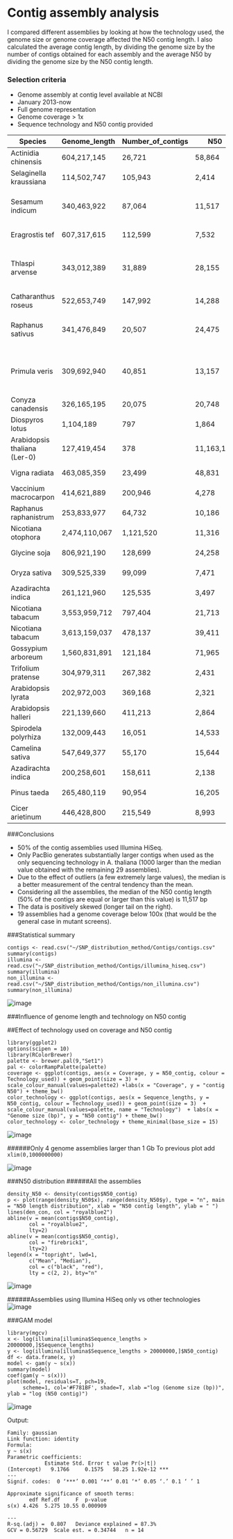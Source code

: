 Contig assembly analysis
===

I compared different assemblies by looking at how the technology used, the genome size or genome coverage affected the N50 contig length. I also calculated the average contig length, by dividing the genome size by the number of contigs obtained for each assembly and the average N50 by dividing the genome size by the N50 contig length.

### Selection criteria
- Genome assembly at contig level available at NCBI
- January 2013-now
- Full genome representation
- Genome coverage > 1x
- Sequence technology and N50 contig provided


Species|Genome_length|Number_of_contigs|N50|Coverage|Technology
-----|-----|-----|-----|-----|-----:
Actinidia chinensis|604,217,145|26,721 | 58,864| 150.0x|Illumina HiSeq
Selaginella kraussiana | 114,502,747 | 105,943 | 2,414  | 150.0x | Illumina HiSeq
Sesamum indicum | 340,463,922 |87,064 | 11,517 | 85.0x | 454; Illumina; Illumina MiSeq
Eragrostis tef | 607,317,615 |112,599 | 7,532  | 54.0x |454; Illumina HiSeq
Thlaspi arvense| 343,012,389 |31,889 | 28,155 | 80.0x | Illumina HiSeq; Illumina MiSeq; PacBio
Catharanthus roseus| 522,653,749 |147,992 |14,288| 50.0x | Illumina HiSeq
Raphanus sativus|341,476,849|20,507 | 24,475 |267.0x| 454; PacBio; Illumina HiSeq; ABI3730
Primula veris|309,692,940 |40,851 | 13,157 | 116.0x | Illumina HiSeq; Illumina MiSeq; PacBio
Conyza canadensis |326,165,195 |20,075 | 20,748| 350.0x|454; Illumina HiSeq;PacBio
Diospyros lotus |1,104,189 |797 | 1,864| 23.0x| Illumina HiSeq
Arabidopsis thaliana (Ler-0) |127,419,454|378 |11,163,166| 140.0x| PacBio
Vigna radiata |463,085,359 |23,499 | 48,831 | 300.0x | Illumina HiSeq
Vaccinium macrocarpon |414,621,889 |200,946 | 4,278 | 20.0x | Illumina GAIIx
Raphanus raphanistrum  |253,833,977 |64,732 | 10,186 | 47.0x | Illumina GAII; 454
Nicotiana otophora |2,474,110,067 |1,121,520 | 11,316 | 66.0x| Illumina HiSeq
Glycine soja |806,921,190|128,699 | 24,258 | 63.1.0x| Illumina GAIIx
Oryza sativa |309,525,339 |99,099 | 7,471 | 27.0x| Illumina HiSeq
Azadirachta indica |261,121,960 |125,535| 3,497 | 21.0x| Illumina HiSeq
Nicotiana tabacum |3,553,959,712 |797,404| 21,713 | 29.0x| Illumina HiSeq
Nicotiana tabacum |3,613,159,037 |478,137| 39,411 | 49.0x| Illumina HiSeq
Gossypium arboreum |1,560,831,891 |121,184| 71,965 | 110x| Illumina HiSeq
Trifolium pratense|304,979,311 |267,382| 2,431 | 58x| Illumina HiSeq
Arabidopsis lyrata |202,972,003 |369,168| 2,321 | 279.3x| Illumina HiSeq
Arabidopsis halleri |221,139,660 |411,213| 2,864 | 167.9x| Illumina HiSeq
Spirodela polyrhiza|132,009,443 |16,051|14,533 | 22.0x| 454; ABI3730
Camelina sativa|547,649,377 |55,170|15,644 | 160.0x| 454; Illumina
Azadirachta indica|200,258,601 |158,611|2,138 | 12.0x| Illumina HiSeq
Pinus taeda|265,480,119|90,954|16,205 | 50x| Illumina GAIIx
Cicer arietinum|446,428,800|215,549|8,993 | 13x| 454; Illumina GAIIx



###Conclusions

- 50% of the contig assemblies used Illumina HiSeq. 
- Only PacBio generates substantially larger contigs when used as the only sequencing technology in A. thaliana (1000 larger than the median value obtained with the remaining 29 assemblies). 
- Due to the effect of outliers (a few extremely large values), the median is a better measurement of the central tendency than the mean. 
- Considering all the assemblies, the median of the N50 contig length (50% of the contigs are equal or larger than this value) is 11,517 bp
- The data is positively skewed (longer tail on the right). 
- 19 assemblies had a genome coverage below 100x (that would be the general case in mutant screens). 


###Statistical summary

```
contigs <- read.csv("~/SNP_distribution_method/Contigs/contigs.csv"
summary(contigs)
illumina <- read.csv("~/SNP_distribution_method/Contigs/illumina_hiseq.csv")
summary(illumina)
non_illumina <- read.csv("~/SNP_distribution_method/Contigs/non_illumina.csv")
summary(non_illumina)
```

![image](Summaries/all_contigs.png)


###Influence of genome length and technology on N50 contig





##Effect of technology used on coverage and N50 contig 
```
library(ggplot2)
options(scipen = 10)
library(RColorBrewer)
palette <- brewer.pal(9,"Set1")
pal <- colorRampPalette(palette)
coverage <- ggplot(contigs, aes(x = Coverage, y = N50_contig, colour = Technology_used)) + geom_point(size = 3) + scale_colour_manual(values=palette2) +labs(x = "Coverage", y = "contig N50") + theme_bw() 
color_technology <- ggplot(contigs, aes(x = Sequence_lengths, y = N50_contig, colour = Technology_used)) + geom_point(size = 3)  + scale_colour_manual(values=palette, name = "Technology")  + labs(x = "Genome size (bp)", y = "N50 contig") + theme_bw()
color_technology <- color_technology + theme_minimal(base_size = 15)
```
![image](Jitter_plots/N50_genome_size.png)

######Only 4 genome assemblies larger than 1 Gb
To previous plot add ```xlim(0,1000000000)```

![image](Jitter_plots/N50_1Gb.png)

###N50 distribution
######All the assemblies

```
density_N50 <- density(contigs$N50_contig)
p <- plot(range(density_N50$x), range(density_N50$y), type = "n", main = "N50 length distribution", xlab = "N50 contig length", ylab = " ")
lines(den_con, col = "royalblue2")
abline(v = mean(contigs$N50_contig),
       col = "royalblue2",
       lty=2)
abline(v = mean(contigs$N50_contig), 
       col = "firebrick1", 
       lty=2)
legend(x = "topright", lwd=1,
       c("Mean", "Median"),
       col = c("black", "red"),
       lty = c(2, 2), bty="n"
 ```![image](Distributions/median_mean.png)

######Assemblies using Illumina HiSeq only vs other technologies
![image](Distributions/N50distribution.png)


###GAM model

```
library(mgcv)
x <- log(illumina[illumina$Sequence_lengths > 20000000,]$Sequence_lengths)
y <- log(illumina[illumina$Sequence_lengths > 20000000,]$N50_contig)
df <- data.frame(x, y)
model <- gam(y ~ s(x))
summary(model)
coef(gam(y ~ s(x)))
plot(model, residuals=T, pch=19,
     scheme=1, col='#F781BF', shade=T, xlab ="log (Genome size (bp))", ylab = "log (N50 contig)")
```

![image](Distributions/illumina_gam.png)

Output:

```
Family: gaussian 
Link function: identity 
Formula:
y ~ s(x)
Parametric coefficients:
            Estimate Std. Error t value Pr(>|t|)    
(Intercept)   9.1766     0.1575   58.25 1.92e-12 ***
---
Signif. codes:  0 ‘***’ 0.001 ‘**’ 0.01 ‘*’ 0.05 ‘.’ 0.1 ‘ ’ 1

Approximate significance of smooth terms:
       edf Ref.df     F  p-value    
s(x) 4.426  5.275 10.55 0.000909

---
R-sq.(adj) =  0.807   Deviance explained = 87.3%
GCV = 0.56729  Scale est. = 0.34744   n = 14
```


